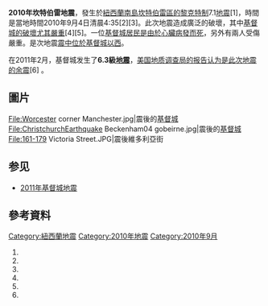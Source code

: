 **2010年坎特伯雷地震**，發生於[紐西蘭南島](https://zh.wikipedia.org/wiki/紐西蘭南島 "wikilink")[坎特伯雷區的](https://zh.wikipedia.org/wiki/坎特伯雷區 "wikilink")[黎克特制](https://zh.wikipedia.org/wiki/黎克特制 "wikilink")7.1[地震](../Page/地震.md "wikilink")\[1\]，時間是當地時間2010年9月4日清晨4:35\[2\]\[3\]。此次地震造成廣泛的破壞，其中[基督城的破壞尤其嚴重](../Page/基督城.md "wikilink")\[4\]\[5\]。一位[基督城居民是由於](../Page/基督城.md "wikilink")[心臟病發而死](https://zh.wikipedia.org/wiki/心臟病 "wikilink")，另外有兩人受傷嚴重。是次地震[震中位於](https://zh.wikipedia.org/wiki/震中 "wikilink")[基督城以西](../Page/基督城.md "wikilink")。

在2011年2月，基督城发生了**6.3級[地震](../Page/2011年基督城地震.md "wikilink")**，[美国地质调查局的报告认为是此次地震的余震](https://zh.wikipedia.org/wiki/美国地质调查局 "wikilink")\[6\]
。

## 圖片

<File:Worcester> corner
Manchester.jpg|震後的[基督城](../Page/基督城.md "wikilink")
<File:ChristchurchEarthquake> Beckenham04
gobeirne.jpg|震後的[基督城](../Page/基督城.md "wikilink")
<File:161-179> Victoria Street.JPG|震後維多利亞街

## 参见

  - [2011年基督城地震](../Page/2011年基督城地震.md "wikilink")

## 參考資料

[Category:紐西蘭地震](https://zh.wikipedia.org/wiki/Category:紐西蘭地震 "wikilink")
[Category:2010年地震](https://zh.wikipedia.org/wiki/Category:2010年地震 "wikilink")
[Category:2010年9月](https://zh.wikipedia.org/wiki/Category:2010年9月 "wikilink")

1.
2.

3.

4.

5.

6.